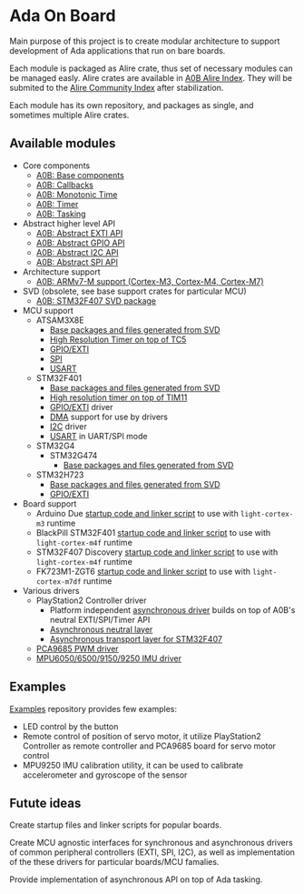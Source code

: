 # Ada On Board

Main purpose of this project is to create modular architecture to support
development of Ada applications that run on bare boards.

Each module is packaged as Alire crate, thus set of necessary modules can be managed easly. Alire crates are available in [A0B Alire Index](https://github.com/godunko/a0b-alire-index). They will be submited to the [Alire Community Index](https://github.com/alire-project/alire-index) after stabilization.

Each module has its own repository, and packages as single, and sometimes multiple Alire crates.

## Available modules

 * Core components
   * [A0B: Base components](https://github.com/godunko/a0b-base)
   * [A0B: Callbacks](https://github.com/godunko/a0b-callbacks)
   * [A0B: Monotonic Time](https://github.com/godunko/a0b-time)
   * [A0B: Timer](https://github.com/godunko/a0b-timer)
   * [A0B: Tasking](https://github.com/godunko/a0b-tasking)
 * Abstract higher level API
   * [A0B: Abstract EXTI API](https://github.com/godunko/a0b-exti)
   * [A0B: Abstract GPIO API](https://github.com/godunko/a0b-gpio)
   * [A0B: Abstract I2C API](https://github.com/godunko/a0b-i2c)
   * [A0B: Abstract SPI API](https://github.com/godunko/a0b-spi)
 * Architecture support
   * [A0B: ARMv7-M support (Cortex-M3, Cortex-M4, Cortex-M7)](https://github.com/godunko/a0b-armv7m)
 * SVD (obsolete, see base support crates for particular MCU)
   * [A0B: STM32F407 SVD package](https://github.com/godunko/a0b-svd-stm32f407)
 * MCU support
   * ATSAM3X8E 
     * [Base packages and files generated from SVD](https://github.com/godunko/a0b-atsam3x8e)
     * [High Resolution Timer on top of TC5](https://github.com/godunko/a0b-atsam3x8e-tc5_timer)
     * [GPIO/EXTI](https://github.com/godunko/a0b-atsam3x8e-gpio)
     * [SPI](https://github.com/godunko/a0b-atsam3x8e-spi)
     * [USART](https://github.com/godunko/a0b-atsam3x8e-usart)
   * STM32F401
     * [Base packages and files generated from SVD](https://github.com/godunko/a0b-stm32f401)
     * [High resolution timer on top of TIM11](https://github.com/godunko/a0b-stm32f401-tim11_timer)
     * [GPIO/EXTI](https://github.com/godunko/a0b-stm32f401-gpio) driver
     * [DMA](https://github.com/godunko/a0b-stm32f401-dma) support for use by drivers
     * [I2C](https://github.com/godunko/a0b-stm32f401-i2c) driver
     * [USART](https://github.com/godunko/a0b-stm32f401-usart) in UART/SPI mode
   * STM32G4
     * STM32G474
       * [Base packages and files generated from SVD](https://github.com/godunko/a0b-stm32g474)
   * STM32H723
     * [Base packages and files generated from SVD](https://github.com/godunko/a0b-stm32h723)
     * [GPIO/EXTI](https://github.com/godunko/a0b-stm32h723-gpio)
 * Board support
   * Arduino Due [startup code and linker script](https://github.com/godunko/light-startup) to use with `light-cortex-m3` runtime
   * BlackPill STM32F401 [startup code and linker script](https://github.com/godunko/light-startup) to use with `light-cortex-m4f` runtime
   * STM32F407 Discovery [startup code and linker script](https://github.com/godunko/light-startup) to use with `light-cortex-m4f` runtime
   * FK723M1-ZGT6 [startup code and linker script](https://github.com/godunko/light-startup) to use with `light-cortex-m7df` runtime
 * Various drivers
   * PlayStation2 Controller driver
     * Platform independent [asynchronous driver](https://github.com/godunko/a0b-playstation2_controller) builds on top of A0B's neutral EXTI/SPI/Timer API
     * [Asynchronous neutral layer](https://github.com/godunko/a0b-playstation2_controller-async)
     * [Asynchronous transport layer for STM32F407](https://github.com/godunko/a0b-playstation2_controller-async-stm32f407)
   * [PCA9685 PWM driver](https://github.com/godunko/a0b-pca9685)
   * [MPU6050/6500/9150/9250 IMU driver](https://github.com/godunko/a0b-mpuxxxx)

## Examples

[Examples](https://github.com/godunko/a0b-examples) repository provides few examples:
  * LED control by the button
  * Remote control of position of servo motor, it utilize PlayStation2 Controller as remote controller and PCA9685 board for servo motor control
  * MPU9250 IMU calibration utility, it can be used to calibrate accelerometer and gyroscope of the sensor

## Futute ideas

Create startup files and linker scripts for popular boards.

Create MCU agnostic interfaces for synchronous and asynchronous drivers of common peripheral controllers (EXTI, SPI, I2C), as well as implementation of the these drivers for particular boards/MCU famalies. 

Provide implementation of asynchronous API on top of Ada tasking.
